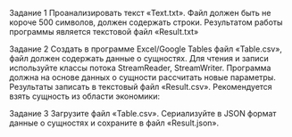 Задание 1
Проанализировать текст «Text.txt». Файл должен быть не короче 500 символов, должен содержать строки. Результатом работы программы является текстовой файл «Result.txt»

Задание 2
Создать в программе Excel/Google Tables файл «Table.csv», файл должен содержать данные о сущностях. Для чтения и записи используйте классы потока StreamReader, StreamWriter. Программа должна на основе данных о сущности рассчитать новые параметры. Результаты записать в текстовый файл «Result.csv». Рекомендуется взять сущность из области экономики: 

Задание 3
Загрузите файл «Table.csv». Сериализуйте в JSON формат данные о сущностях и сохраните в файл «Result.json».
